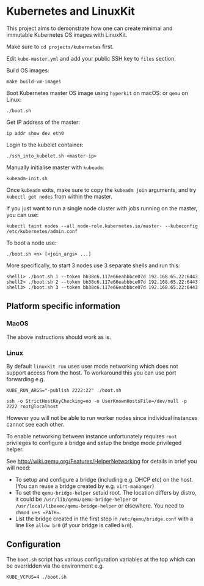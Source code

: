 # Kubernetes and LinuxKit

This project aims to demonstrate how one can create minimal and immutable Kubernetes OS images with LinuxKit.

Make sure to `cd projects/kubernetes` first.

Edit `kube-master.yml` and add your public SSH key to `files` section.

Build OS images:
```
make build-vm-images
```

Boot Kubernetes master OS image using `hyperkit` on macOS: or `qemu` on Linux:
```
./boot.sh
```

Get IP address of the master:
```
ip addr show dev eth0
```

Login to the kubelet container:
```
./ssh_into_kubelet.sh <master-ip>
```

Manually initialise master with `kubeadm`:
```
kubeadm-init.sh
```

Once `kubeadm` exits, make sure to copy the `kubeadm join` arguments,
and try `kubectl get nodes` from within the master.

If you just want to run a single node cluster with jobs running on the master, you can use:
```
kubectl taint nodes --all node-role.kubernetes.io/master- --kubeconfig /etc/kubernetes/admin.conf
```

To boot a node use:
```
./boot.sh <n> [<join_args> ...]
```

More specifically, to start 3 nodes use 3 separate shells and run this:
```
shell1> ./boot.sh 1 --token bb38c6.117e66eabbbce07d 192.168.65.22:6443
shell2> ./boot.sh 2 --token bb38c6.117e66eabbbce07d 192.168.65.22:6443
shell3> ./boot.sh 3 --token bb38c6.117e66eabbbce07d 192.168.65.22:6443
```

## Platform specific information

### MacOS

The above instructions should work as is.

### Linux

By default `linuxkit run` uses user mode networking which does not
support access from the host. To workaround this you can use port
forwarding e.g.

    KUBE_RUN_ARGS="-publish 2222:22" ./boot.sh

    ssh -o StrictHostKeyChecking=no -o UserKnownHostsFile=/dev/null -p 2222 root@localhost

However you will not be able to run worker nodes since individual
instances cannot see each other.

To enable networking between instance unfortunately requires `root`
privileges to configure a bridge and setup the bridge mode privileged
helper.

See http://wiki.qemu.org/Features/HelperNetworking for details in
brief you will need:

- To setup and configure a bridge (including e.g. DHCP etc) on the
  host. (You can reuse a bridge created by e.g. `virt-mananger`)
- To set the `qemu-bridge-helper` setuid root. The location differs by
  distro, it could be `/usr/lib/qemu/qemu-bridge-helper` or
  `/usr/local/libexec/qemu-bridge-helper` or elsewhere. You need to
  `chmod u+s «PATH»`.
- List the bridge created in the first step in `/etc/qemu/bridge.conf`
  with a line like `allow br0` (if your bridge is called `br0`).

## Configuration

The `boot.sh` script has various configuration variables at the top
which can be overridden via the environment e.g.

    KUBE_VCPUS=4 ./boot.sh
